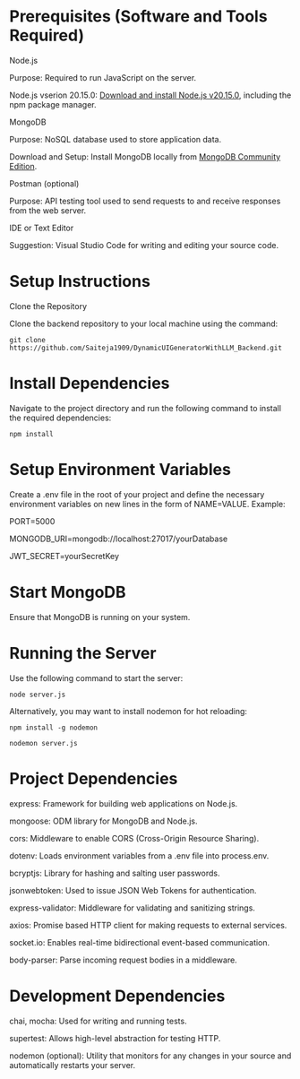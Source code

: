 # Prerequisites (Software and Tools Required)
Node.js

Purpose: Required to run JavaScript on the server.

Node.js vserion 20.15.0: [Download and install Node.js v20.15.0](https://nodejs.org/dist/v20.15.0/node-v20.15.0-x64.msi), including the npm package manager.

MongoDB

Purpose: NoSQL database used to store application data.

Download and Setup: Install MongoDB locally from [MongoDB Community Edition](https://www.mongodb.com/docs/manual/administration/install-community/).

Postman (optional)

Purpose: API testing tool used to send requests to and receive responses from the web server.

IDE or Text Editor

Suggestion: Visual Studio Code for writing and editing your source code.

# Setup Instructions
Clone the Repository

Clone the backend repository to your local machine using the command:

`git clone https://github.com/Saiteja1909/DynamicUIGeneratorWithLLM_Backend.git`

# Install Dependencies

Navigate to the project directory and run the following command to install the required dependencies:

`npm install`

# Setup Environment Variables

Create a .env file in the root of your project and define the necessary environment variables on new lines in the form of NAME=VALUE. Example:

PORT=5000

MONGODB_URI=mongodb://localhost:27017/yourDatabase

JWT_SECRET=yourSecretKey

# Start MongoDB

Ensure that MongoDB is running on your system. 

# Running the Server

Use the following command to start the server:

`node server.js`

Alternatively, you may want to install nodemon for hot reloading:

`npm install -g nodemon`

`nodemon server.js`

# Project Dependencies
express: Framework for building web applications on Node.js.

mongoose: ODM library for MongoDB and Node.js.

cors: Middleware to enable CORS (Cross-Origin Resource Sharing).

dotenv: Loads environment variables from a .env file into process.env.

bcryptjs: Library for hashing and salting user passwords.

jsonwebtoken: Used to issue JSON Web Tokens for authentication.

express-validator: Middleware for validating and sanitizing strings.

axios: Promise based HTTP client for making requests to external services.

socket.io: Enables real-time bidirectional event-based communication.

body-parser: Parse incoming request bodies in a middleware.

# Development Dependencies

chai, mocha: Used for writing and running tests.

supertest: Allows high-level abstraction for testing HTTP.

nodemon (optional): Utility that monitors for any changes in your source and automatically restarts your server.